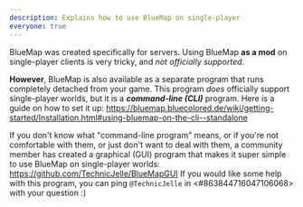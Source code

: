 ```yaml
---
description: Explains how to use BlueMap on single-player
everyone: true
---
```


BlueMap was created specifically for servers.
Using BlueMap **as a mod** on single-player clients is very tricky, and *not officially supported*.

**However**, BlueMap is also available as a separate program that runs completely detached from your game.
This program _does_ officially support single-player worlds, but it is a ***command-line (CLI)*** program.
Here is a guide on how to set it up:
<https://bluemap.bluecolored.de/wiki/getting-started/Installation.html#using-bluemap-on-the-cli--standalone>

If you don't know what "command-line program" means, or if you're not comfortable with them, or just don't want to deal with them, a community member has created a graphical (GUI) program that makes it super simple to use BlueMap on single-player worlds:
<https://github.com/TechnicJelle/BlueMapGUI>
If you would like some help with this program, you can ping `@TechnicJelle` in <#863844716047106068> with your question :)
